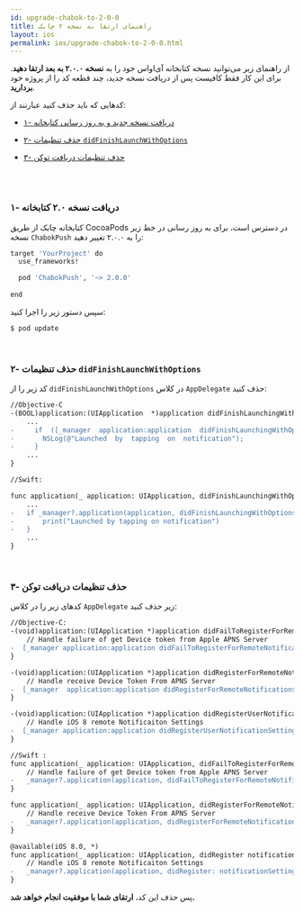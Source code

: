 ```yaml
---
id: upgrade-chabok-to-2-0-0
title: راهنمای ارتقا به نسخه ۲ چابک
layout: ios
permalink: ios/upgrade-chabok-to-2-0-0.html
---
```



از راهنمای زیر می‌توانید نسخه کتابخانه آی‌اواس خود را به **نسخه ۲.۰.۰ به بعد ارتقا دهید**. برای این کار فقط کافیست پس از دریافت نسخه جدید، چند قطعه کد را از پروژه خود **بردارید**.

کدهایی که باید حذف کنید عبارتند از:

- [۱- دریافت نسخه جدید و به روز رسانی کتابخانه](/ios/upgrade-chabok-to-2-0-0.html#۱--دریافت-نسخه-۲۰-کتابخانه)

- [۲- حذف تنظیمات `didFinishLaunchWithOptions`](/ios/upgrade-chabok-to-2-0-0.html#حذف-در-didfinishlaunchwithoptions)

- [۳- حذف تنظیمات دریافت توکن](/ios/upgrade-chabok-to-2-0-0.html#حذف-در-appdelegate)
 
<br><br>

### ۱- دریافت نسخه ۲.۰ کتابخانه

کتابخانه چابک از طریق CocoaPods در دسترس است، برای به روز رسانی در خط زیر نسخه `ChabokPush` را به ۲.۰.۰ تغییر دهید:


```bash
target 'YourProject' do
  use_frameworks!

  pod 'ChabokPush', '~> 2.0.0'
  
end
```

سپس دستور زیر را اجرا کنید:

```bash
$ pod update
```

<br>

### ۲- حذف تنظیمات `didFinishLaunchWithOptions`

کد زیر را از  `didFinishLaunchWithOptions` در کلاس `AppDelegate` حذف کنید:

```diff
//Objective-C
‌-(BOOL)application:(UIApplication  *)application didFinishLaunchingWithOptions:(NSDictionary *)launchOptions {     
	...  
-	  if  ([_manager  application:application  didFinishLaunchingWithOptions:launchOptions])  {
-		NSLog(@"Launched  by  tapping  on  notification");
-	  }
	...
}
```

```diff
//Swift:

func application(_ application: UIApplication, didFinishLaunchingWithOptions launchOptions: [UIApplicationLaunchOptionsKey: Any]?) -> Bool {
	...  
-	if _manager?.application(application, didFinishLaunchingWithOptions: launchOptions) == true {
-		print("Launched by tapping on notification")
-	}
	...
}

```

<br>

### ۳- حذف تنظیمات دریافت توکن 

کدهای زیر را در کلاس `AppDelegate` زیر حذف کنید:

```diff
//Objective-C:
‌-(void)application:(UIApplication *)application didFailToRegisterForRemoteNotificationsWithError:(NSError *)error{
    // Handle failure of get Device token from Apple APNS Server
-  [_manager application:application didFailToRegisterForRemoteNotificationsWithError:error];
}

‌-(void)application:(UIApplication *)application didRegisterForRemoteNotificationsWithDeviceToken:(NSData *)deviceToken{
    // Handle receive Device Token From APNS Server
-  [_manager  application:application didRegisterForRemoteNotificationsWithDeviceToken:deviceToken];
}

‌-(void)application:(UIApplication *)application didRegisterUserNotificationSettings:(UIUserNotificationSettings *)notificationSettings{
    // Handle iOS 8 remote Notificaiton Settings
-  [_manager application:application didRegisterUserNotificationSettings:notificationSettings];
}
```

```diff
//Swift :
func application(_ application: UIApplication, didFailToRegisterForRemoteNotificationsWithError error: Error) {
	// Handle failure of get Device token from Apple APNS Server
- 	_manager?.application(application, didFailToRegisterForRemoteNotificationsWithError: error)
}

func application(_ application: UIApplication, didRegisterForRemoteNotificationsWithDeviceToken deviceToken: Data) {
	// Handle receive Device Token From APNS Server
- 	_manager?.application(application, didRegisterForRemoteNotificationsWithDeviceToken: deviceToken)  
}

@available(iOS 8.0, *)
func application(_ application: UIApplication, didRegister notificationSettings: UIUserNotificationSettings) {
	// Handle iOS 8 remote Notificaiton Settings
- 	_manager?.application(application, didRegister: notificationSettings)
}
```

پس حذف این کد، **ارتقای شما با موفقیت انجام خواهد شد.**
